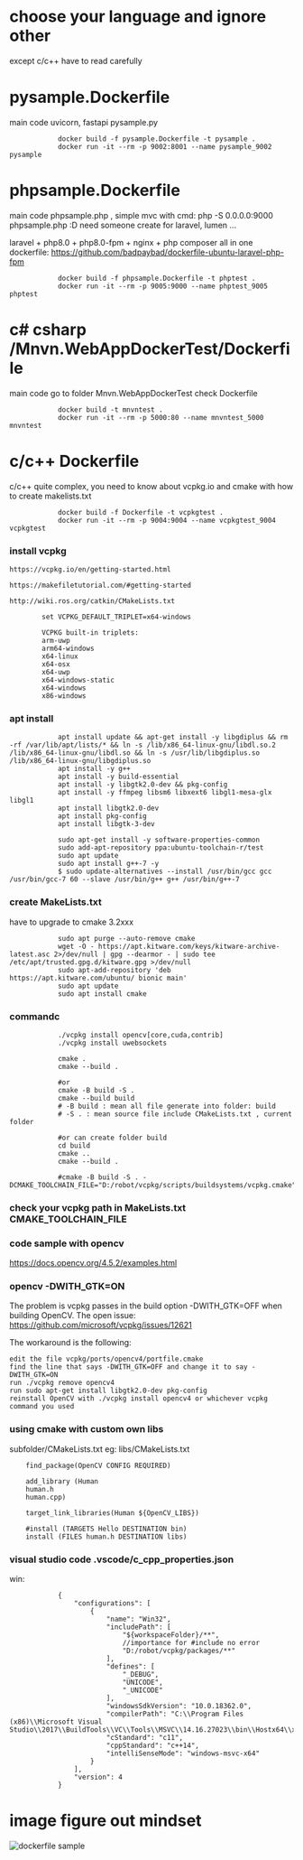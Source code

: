 # choose your language and ignore other

except c/c++ have to read carefully 

# pysample.Dockerfile

main code uvicorn, fastapi pysample.py 

				docker build -f pysample.Dockerfile -t pysample .
				docker run -it --rm -p 9002:8001 --name pysample_9002 pysample

# phpsample.Dockerfile

main code phpsample.php , simple mvc with cmd: php -S 0.0.0.0:9000 phpsample.php :D 
need someone create for laravel, lumen ...

laravel + php8.0 + php8.0-fpm + nginx + php composer all in one dockerfile: https://github.com/badpaybad/dockerfile-ubuntu-laravel-php-fpm


				docker build -f phpsample.Dockerfile -t phptest .
				docker run -it --rm -p 9005:9000 --name phptest_9005 phptest 


# c# csharp /Mnvn.WebAppDockerTest/Dockerfile

main code go to folder Mnvn.WebAppDockerTest check Dockerfile

				docker build -t mnvntest .
				docker run -it --rm -p 5000:80 --name mnvntest_5000 mnvntest


# c/c++ Dockerfile

c/c++ quite complex, you need to know about vcpkg.io and cmake with how to create makelists.txt

				docker build -f Dockerfile -t vcpkgtest .
				docker run -it --rm -p 9004:9004 --name vcpkgtest_9004 vcpkgtest 

### install vcpkg
	https://vcpkg.io/en/getting-started.html

	https://makefiletutorial.com/#getting-started

	http://wiki.ros.org/catkin/CMakeLists.txt

			set VCPKG_DEFAULT_TRIPLET=x64-windows

			VCPKG built-in triplets:
			arm-uwp
			arm64-windows
			x64-linux
			x64-osx
			x64-uwp
			x64-windows-static
			x64-windows
			x86-windows

### apt install

				apt install update && apt-get install -y libgdiplus && rm -rf /var/lib/apt/lists/* && ln -s /lib/x86_64-linux-gnu/libdl.so.2 /lib/x86_64-linux-gnu/libdl.so && ln -s /usr/lib/libgdiplus.so /lib/x86_64-linux-gnu/libgdiplus.so
				apt install -y g++
				apt install -y build-essential
				apt install -y libgtk2.0-dev && pkg-config
				apt install -y ffmpeg libsm6 libxext6 libgl1-mesa-glx libgl1
				apt install libgtk2.0-dev
				apt install pkg-config
				apt install libgtk-3-dev

				sudo apt-get install -y software-properties-common
				sudo add-apt-repository ppa:ubuntu-toolchain-r/test
				sudo apt update
				sudo apt install g++-7 -y
				$ sudo update-alternatives --install /usr/bin/gcc gcc /usr/bin/gcc-7 60 --slave /usr/bin/g++ g++ /usr/bin/g++-7
### create MakeLists.txt

have to upgrade to cmake 3.2xxx

				sudo apt purge --auto-remove cmake
				wget -O - https://apt.kitware.com/keys/kitware-archive-latest.asc 2>/dev/null | gpg --dearmor - | sudo tee /etc/apt/trusted.gpg.d/kitware.gpg >/dev/null
				sudo apt-add-repository 'deb https://apt.kitware.com/ubuntu/ bionic main'
				sudo apt update
				sudo apt install cmake

### commandc

				./vcpkg install opencv[core,cuda,contrib]
				./vcpkg install uwebsockets

				cmake . 
				cmake --build .

				#or 
				cmake -B build -S .
				cmake --build build
				# -B build : mean all file generate into folder: build 
				# -S . : mean source file include CMakeLists.txt , current folder

				#or can create folder build
				cd build
				cmake ..
				cmake --build .

				#cmake -B build -S . -DCMAKE_TOOLCHAIN_FILE="D:/robot/vcpkg/scripts/buildsystems/vcpkg.cmake"
### check your vcpkg path in MakeLists.txt CMAKE_TOOLCHAIN_FILE


### code sample with opencv

https://docs.opencv.org/4.5.2/examples.html

### opencv -DWITH_GTK=ON

The problem is vcpkg passes in the build option -DWITH_GTK=OFF when building OpenCV. The open issue: https://github.com/microsoft/vcpkg/issues/12621

The workaround is the following:

    edit the file vcpkg/ports/opencv4/portfile.cmake
    find the line that says -DWITH_GTK=OFF and change it to say -DWITH_GTK=ON
    run ./vcpkg remove opencv4
    run sudo apt-get install libgtk2.0-dev pkg-config
    reinstall OpenCV with ./vcpkg install opencv4 or whichever vcpkg command you used

### using cmake with custom own libs

subfolder/CMakeLists.txt eg: libs/CMakeLists.txt

		find_package(OpenCV CONFIG REQUIRED)

		add_library (Human 
		human.h
		human.cpp)

		target_link_libraries(Human ${OpenCV_LIBS})

		#install (TARGETS Hello DESTINATION bin)
		install (FILES human.h DESTINATION libs)

### visual studio code .vscode/c_cpp_properties.json
win:

				{
					"configurations": [
						{
							"name": "Win32",
							"includePath": [
								"${workspaceFolder}/**",
								//importance for #include no error
								"D:/robot/vcpkg/packages/**"
							],
							"defines": [
								"_DEBUG",
								"UNICODE",
								"_UNICODE"
							],
							"windowsSdkVersion": "10.0.18362.0",
							"compilerPath": "C:\\Program Files (x86)\\Microsoft Visual Studio\\2017\\BuildTools\\VC\\Tools\\MSVC\\14.16.27023\\bin\\Hostx64\\x64\\cl.exe",
							"cStandard": "c11",
							"cppStandard": "c++14",
							"intelliSenseMode": "windows-msvc-x64"
						}
					],
					"version": 4
				}
				
# image figure out mindset

![dockerfile sample](https://user-images.githubusercontent.com/6204507/134214584-791ca0ca-c85c-44b1-b7c5-a1e1c371eacb.jpg)

#